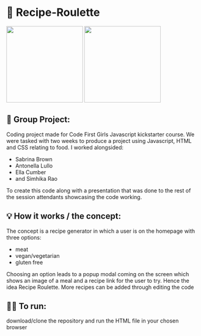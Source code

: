 # 🍔 Recipe-Roulette

<img src="https://github.com/TayyebaSadaq/Recipe-Roulette/assets/135642166/5bfb101d-410d-482a-b586-4f955effe6b3" width="200" height="200"> <img src="https://github.com/TayyebaSadaq/Recipe-Roulette/assets/135642166/70743a45-cba7-497c-befb-1fa0ee44acfa" width="200" height="200">

## 🤝 Group Project:
Coding project made for Code First Girls Javascript kickstarter course.
We were tasked with two weeks to produce a project using Javascript, HTML and CSS relating to food.
I worked alongsided:
- Sabrina Brown
- Antonella Lullo
- Ella Cumber
- and Simhika Rao

To create this code along with a presentation that was done to the rest of the session attendants showcasing the code working.

## 💡 How it works / the concept:
The concept is a recipe generator in which a user is on the homepage with three options:
  - meat
  - vegan/vegetarian
  - gluten free

Choosing an option leads to a popup modal coming on the screen which shows an image of a meal and a recipe link for the user to try. Hence the idea Recipe Roulette. More recipes can be added through editing the code

## 👩‍💻 To run: 
download/clone the repository and run the HTML file in your chosen browser


